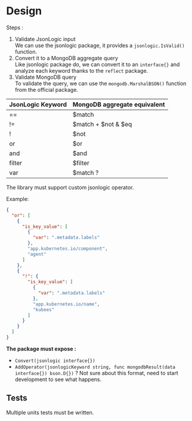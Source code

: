 # Design

Steps :
1. Validate JsonLogic input  
   We can use the jsonlogic package, it provides a `jsonlogic.IsValid()` function.
2. Convert it to a MongoDB aggregate query  
   Like jsonlogic package do, we can convert it to an `interface{}` and analyze each keyword thanks to the `reflect` package.
3. Validate MongoDB query  
   To validate the query, we can use the `mongodb.MarshalBSON()` function from the official package.

| JsonLogic Keyword | MongoDB aggregate equivalent |
| ----------------- | ---------------------------- |
| ==                | $match                       |
| !=                | $match + $not & $eq          |
| !                 | $not                         |
| or                | $or                          |
| and               | $and                         |
| filter            | $filter                      |
| var               | $match ?                     |

The library must support custom jsonlogic operator.

Example: 
```json
{
  "or": [
    {
      "is_key_value": [
        {
          "var": ".metadata.labels"
        },
        "app.kubernetes.io/component",
        "agent"
      ]
    },
    {
      "!": {
        "is_key_value": [
          {
            "var": ".metadata.labels"
          },
          "app.kubernetes.io/name",
          "kubees"
        ]
      }
    }
  ]
}
```

**The package must expose :**
- `Convert(jsonlogic interface{})`
- `AddOperator(jsonlogicKeyword string, func mongodbResult(data interface{}) bson.D{})` ? Not sure about this format, need to start development to see what happens.

## Tests

Multiple units tests must be written.
